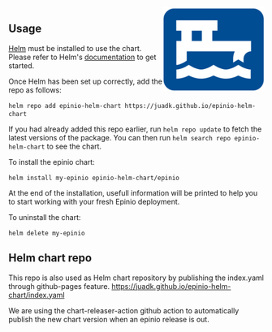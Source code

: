 <img src="./assets/epinio.png" align="right" width="200" height="50%">

## Usage

[Helm](https://helm.sh) must be installed to use the chart.  Please refer to
Helm's [documentation](https://helm.sh/docs) to get started.

Once Helm has been set up correctly, add the repo as follows:

    helm repo add epinio-helm-chart https://juadk.github.io/epinio-helm-chart

If you had already added this repo earlier, run `helm repo update` to fetch
the latest versions of the package. You can then run `helm search repo
epinio-helm-chart` to see the chart.

To install the epinio chart:

    helm install my-epinio epinio-helm-chart/epinio

At the end of the installation, usefull information will be printed to help you to start working with your fresh Epinio deployment.

To uninstall the chart:

    helm delete my-epinio

## Helm chart repo

This repo is also used as Helm chart repository by publishing the index.yaml through github-pages feature.
https://juadk.github.io/epinio-helm-chart/index.yaml

We are using the chart-releaser-action github action to automatically publish the new chart version when an epinio release is out.
